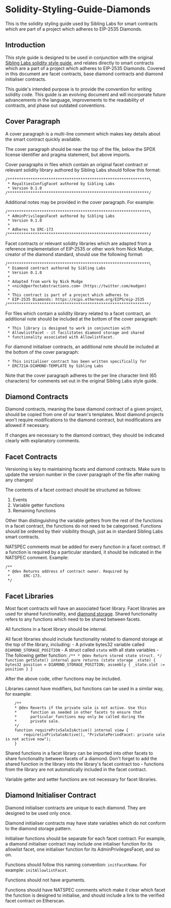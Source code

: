 # Solidity-Styling-Guide-Diamonds
This is the solidity styling guide used by Sibling Labs for smart contracts which are part of a project which adheres to EIP-2535 Diamonds.

## Introduction

This style guide is designed to be used in conjunction with the original [Sibling Labs solidity style guide](https://github.com/NFTSiblings/Siblings-Solidity-Styling-Guide), and relates directly to smart contracts which are a part of a project which adheres to EIP-2535 Diamonds. Covered in this document are facet contracts, base diamond contracts and diamond initialiser contracts.

This guide's intended purpose is to provide the convention for writing solidity code. This guide is an evolving document and will incorporate future advancements in the language, improvements to the readability of contracts, and phase out outdated conventions.

## Cover Paragraph

A cover paragraph is a multi-line comment which makes key details about the smart contract quickly available.

The cover paragraph should be near the top of the file, below the SPDX license identifier and pragma statement, but above imports.

Cover paragraphs in files which contain an original facet contract or relevant solidity library authored by Sibling Labs should follow this format:
```
/**************************************************************\
 * RoyaltiesConfigFacet authored by Sibling Labs
 * Version 0.1.0
/**************************************************************/
```

Additional notes may be provided in the cover paragraph. For example:
```
/**************************************************************\
 * AdminPrivilegesFacet authored by Sibling Labs
 * Version 0.1.0
 * 
 * Adheres to ERC-173
/**************************************************************/
```

Facet contracts or relevant solidity libraries which are adapted from a reference implementation of EIP-2535 or other work from Nick Mudge, creator of the diamond standard, should use the following format:
```
/**************************************************************\
 * Diamond contract authored by Sibling Labs
 * Version 0.1.0
 * 
 * Adapted from work by Nick Mudge
 * <nick@perfectabstractions.com> (https://twitter.com/mudgen)
 * 
 * This contract is part of a project which adheres to
 * EIP-2535 Diamonds: https://eips.ethereum.org/EIPS/eip-2535
/**************************************************************/
```

For files which contain a solidity library related to a facet contract, an additional note should be included at the bottom of the cover paragraph:
```
 * This library is designed to work in conjunction with
 * AllowlistFacet - it facilitates diamond storage and shared
 * functionality associated with AllowlistFacet.
 ```

For diamond initialiser contracts, an additional note should be included at the bottom of the cover paragraph:
```
 * This initialiser contract has been written specifically for
 * ERC721A-DIAMOND-TEMPLATE by Sibling Labs
```

Note that the cover paragraph adheres to the per line character limit (65 characters) for comments set out in the original Sibling Labs style guide.

## Diamond Contracts

Diamond contracts, meaning the base diamond contract of a given project, should be copied from one of our team's templates. Most diamond projects won't require modifications to the diamond contract, but modifications are allowed if necessary.

If changes are necessary to the diamond contract, they should be indicated clearly with explanatory comments.

## Facet Contracts

Versioning is key to maintaining facets and diamond contracts. Make sure to update the version number in the cover paragraph of the file after making any changes!

The contents of a facet contract should be structured as follows:
1. Events
2. Variable getter functions
3. Remaining functions

Other than distinguishing the variable getters from the rest of the functions in a facet contract, the functions do not need to be categorised. Functions should be ordered by their visibility though, just as in standard Sibling Labs smart contracts.

NATSPEC comments must be added for every function in a facet contract. If a function is required by a particular standard, it should be indicated in the NATSPEC comment. Example:
```
/**
 * @dev Returns address of contract owner. Required by
 *      ERC-173.
 */
 ```

## Facet Libraries

Most facet contracts will have an associated facet library. Facet libraries are used for shared functionality, and [diamond storage](https://dev.to/mudgen/how-diamond-storage-works-90e). Shared functionality refers to any functions which need to be shared between facets.

All functions in a facet library should be internal.

All facet libraries should include functionality related to diamond storage at the top of the library, including:
    - A private bytes32 variable called `DIAMOND_STORAGE_POSITION`
    - A struct called `state` with all state variables
    - The following getter function:
    ```
    /**
    * @dev Return stored state struct.
    */
    function getState() internal pure returns (state storage _state) {
        bytes32 position = DIAMOND_STORAGE_POSITION;
        assembly {
            _state.slot := position
        }
    }
    ```

After the above code, other functions may be included.

Libraries cannot have modifiers, but functions can be used in a similar way, for example:
```
    /**
    * @dev Reverts if the private sale is not active. Use this
    *      function as needed in other facets to ensure that
    *      particular functions may only be called during the
    *      private sale.
    */
    function requirePrivSaleIsActive() internal view {
        require(isPrivSaleActive(), "PrivSalePeriodFacet: private sale is not active now");
    }
```

Shared functions in a facet library can be imported into other facets to share functionality between facets of a diamond. Don't forget to add the shared function in the library into the library's facet contract too - functions from the library are not automatically included in the facet contract.

Variable getter and setter functions are not necessary for facet libraries.

## Diamond Initialiser Contract

Diamond initialiser contracts are unique to each diamond. They are designed to be used only once.

Diamond initialiser contracts may have state variables which do not conform to the diamond storage pattern.

Initialiser functions should be separate for each facet contract. For example, a diamond initialiser contract may include one intialiser function for its allowlist facet, one initialiser function for its AdminPrivilegesFacet, and so on.

Functions should follow this naming convention: `initFacetName`. For example: `initAllowlistFacet`.

Functions should not have arguments.

Functions should have NATSPEC comments which make it clear which facet the function is designed to initialise, and should include a link to the verified facet contract on Etherscan.